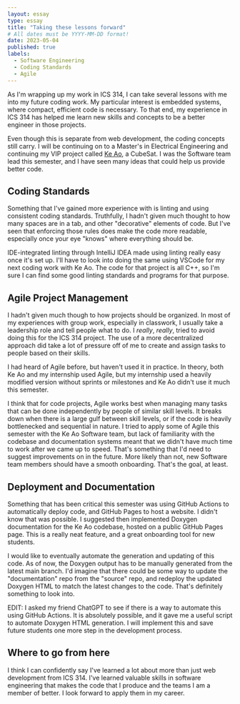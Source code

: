 ```yaml
---
layout: essay
type: essay
title: "Taking these lessons forward"
# All dates must be YYYY-MM-DD format!
date: 2023-05-04
published: true
labels:
  - Software Engineering
  - Coding Standards
  - Agile
---
```


As I'm wrapping up my work in ICS 314, I can take several lessons with me into my future coding work. My particular interest is embedded systems, where compact, efficient code is necessary. To that end, my experience in ICS 314 has helped me learn new skills and concepts to be a better engineer in those projects. 

Even though this is separate from web development, the coding concepts still carry. I will be continuing on to a Master's in Electrical Engineering and continuing my VIP project called [Ke Ao](https://www.teamlaniakea.com/), a CubeSat. I was the Software team lead this semester, and I have seen many ideas that could help us provide better code. 

## Coding Standards

Something that I've gained more experience with is linting and using consistent coding standards. Truthfully, I hadn't given much thought to how many spaces are in a tab, and other "decorative" elements of code. But I've seen that enforcing those rules does make the code more readable, especially once your eye "knows" where everything should be.

IDE-integrated linting through IntelliJ IDEA made using linting really easy once it's set up. I'll have to look into doing the same using VSCode for my next coding work with Ke Ao. The code for that project is all C++, so I'm sure I can find some good linting standards and programs for that purpose. 

## Agile Project Management

I hadn't given much though to how projects should be organized. In most of my experiences with group work, especially in classwork, I usually take a leadership role and tell people what to do. I *really*, *really*, tried to avoid doing this for the ICS 314 project. The use of a more decentralized approach did take a lot of pressure off of me to create and assign tasks to people based on their skills.

I had heard of Agile before, but haven't used it in practice. In theory, both Ke Ao and my internship used Agile, but my internship used a heavily modified version without sprints or milestones and Ke Ao didn't use it much this semester. 

I think that for code projects, Agile works best when managing many tasks that can be done independently by people of similar skill levels. It breaks down when there is a large gulf between skill levels, or if the code is heavily bottlenecked and sequential in nature. I tried to apply some of Agile this semester with the Ke Ao Software team, but lack of familiarity with the codebase and documentation systems meant that we didn't have much time to work after we came up to speed. That's something that I'd need to suggest improvements on in the future. More likely than not, new Software team members should have a smooth onboarding. That's the goal, at least.

## Deployment and Documentation
Something that has been critical this semester was using GitHub Actions to automatically deploy code, and GitHub Pages to host a website. I didn't know that was possible. I suggested then implemented Doxygen documentation for the Ke Ao codebase, hosted on a public GitHub Pages page. This is a really neat feature, and a great onboarding tool for new students.

I would like to eventually automate the generation and updating of this code. As of now, the Doxygen output has to be manually generated from the latest main branch. I'd imagine that there could be some way to update the "documentation" repo from the "source" repo, and redeploy the updated Doxygen HTML to match the latest changes to the code. That's definitely something to look into.

EDIT: I asked my friend ChatGPT to see if there is a way to automate this using GitHub Actions. It is absolutely possible, and it gave me a useful script to automate Doxygen HTML generation. I will implement this and save future students one more step in the development process.

## Where to go from here
I think I can confidently say I've learned a lot about more than just web development from ICS 314. I've learned valuable skills in software engineering that makes the code that I produce and the teams I am a member of better. I look forward to apply them in my career.

